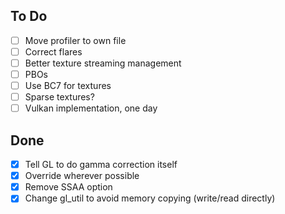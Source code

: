 ## To Do
- [ ] Move profiler to own file
- [ ] Correct flares
- [ ] Better texture streaming management
- [ ] PBOs
- [ ] Use BC7 for textures
- [ ] Sparse textures?
- [ ] Vulkan implementation, one day

## Done
- [x] Tell GL to do gamma correction itself
- [x] Override wherever possible
- [x] Remove SSAA option
- [x] Change gl_util to avoid memory copying (write/read directly)
